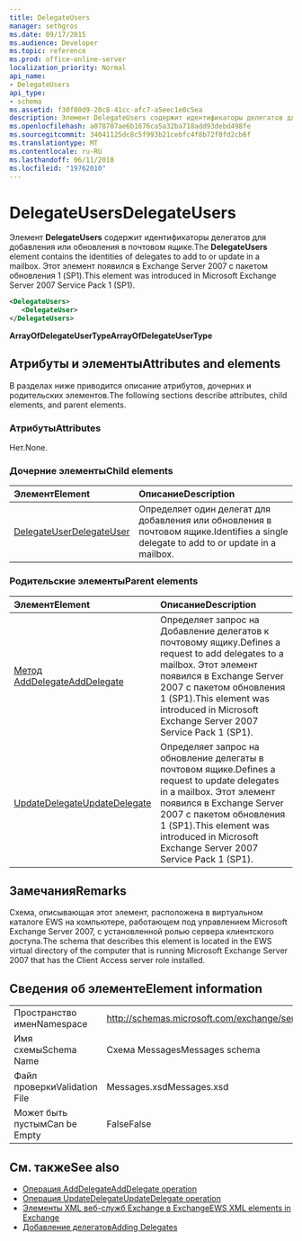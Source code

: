 ```yaml
---
title: DelegateUsers
manager: sethgros
ms.date: 09/17/2015
ms.audience: Developer
ms.topic: reference
ms.prod: office-online-server
localization_priority: Normal
api_name:
- DelegateUsers
api_type:
- schema
ms.assetid: f30f80d9-20c8-41cc-afc7-a5eec1e0c5ea
description: Элемент DelegateUsers содержит идентификаторы делегатов для добавления или обновления в почтовом ящике. Этот элемент появился в Exchange Server 2007 с пакетом обновления 1 (SP1).
ms.openlocfilehash: a078707ae6b1676ca5a32ba718add93debd498fe
ms.sourcegitcommit: 34041125dc8c5f993b21cebfc4f8b72f0fd2cb6f
ms.translationtype: MT
ms.contentlocale: ru-RU
ms.lasthandoff: 06/11/2018
ms.locfileid: "19762010"
---
```

# <a name="delegateusers"></a><span data-ttu-id="69cd0-104">DelegateUsers</span><span class="sxs-lookup"><span data-stu-id="69cd0-104">DelegateUsers</span></span>

<span data-ttu-id="69cd0-105">Элемент **DelegateUsers** содержит идентификаторы делегатов для добавления или обновления в почтовом ящике.</span><span class="sxs-lookup"><span data-stu-id="69cd0-105">The **DelegateUsers** element contains the identities of delegates to add to or update in a mailbox.</span></span> <span data-ttu-id="69cd0-106">Этот элемент появился в Exchange Server 2007 с пакетом обновления 1 (SP1).</span><span class="sxs-lookup"><span data-stu-id="69cd0-106">This element was introduced in Microsoft Exchange Server 2007 Service Pack 1 (SP1).</span></span> 
  
```xml
<DelegateUsers>
   <DelegateUser>
</DelegateUsers>
```

<span data-ttu-id="69cd0-107">**ArrayOfDelegateUserType**</span><span class="sxs-lookup"><span data-stu-id="69cd0-107">**ArrayOfDelegateUserType**</span></span>

## <a name="attributes-and-elements"></a><span data-ttu-id="69cd0-108">Атрибуты и элементы</span><span class="sxs-lookup"><span data-stu-id="69cd0-108">Attributes and elements</span></span>

<span data-ttu-id="69cd0-109">В разделах ниже приводится описание атрибутов, дочерних и родительских элементов.</span><span class="sxs-lookup"><span data-stu-id="69cd0-109">The following sections describe attributes, child elements, and parent elements.</span></span>
  
### <a name="attributes"></a><span data-ttu-id="69cd0-110">Атрибуты</span><span class="sxs-lookup"><span data-stu-id="69cd0-110">Attributes</span></span>

<span data-ttu-id="69cd0-111">Нет.</span><span class="sxs-lookup"><span data-stu-id="69cd0-111">None.</span></span>
  
### <a name="child-elements"></a><span data-ttu-id="69cd0-112">Дочерние элементы</span><span class="sxs-lookup"><span data-stu-id="69cd0-112">Child elements</span></span>

|<span data-ttu-id="69cd0-113">**Элемент**</span><span class="sxs-lookup"><span data-stu-id="69cd0-113">**Element**</span></span>|<span data-ttu-id="69cd0-114">**Описание**</span><span class="sxs-lookup"><span data-stu-id="69cd0-114">**Description**</span></span>|
|:-----|:-----|
|[<span data-ttu-id="69cd0-115">DelegateUser</span><span class="sxs-lookup"><span data-stu-id="69cd0-115">DelegateUser</span></span>](delegateuser.md) <br/> |<span data-ttu-id="69cd0-116">Определяет один делегат для добавления или обновления в почтовом ящике.</span><span class="sxs-lookup"><span data-stu-id="69cd0-116">Identifies a single delegate to add to or update in a mailbox.</span></span>  <br/> |
   
### <a name="parent-elements"></a><span data-ttu-id="69cd0-117">Родительские элементы</span><span class="sxs-lookup"><span data-stu-id="69cd0-117">Parent elements</span></span>

|<span data-ttu-id="69cd0-118">**Элемент**</span><span class="sxs-lookup"><span data-stu-id="69cd0-118">**Element**</span></span>|<span data-ttu-id="69cd0-119">**Описание**</span><span class="sxs-lookup"><span data-stu-id="69cd0-119">**Description**</span></span>|
|:-----|:-----|
|[<span data-ttu-id="69cd0-120">Метод AddDelegate</span><span class="sxs-lookup"><span data-stu-id="69cd0-120">AddDelegate</span></span>](adddelegate.md) <br/> |<span data-ttu-id="69cd0-121">Определяет запрос на Добавление делегатов к почтовому ящику.</span><span class="sxs-lookup"><span data-stu-id="69cd0-121">Defines a request to add delegates to a mailbox.</span></span> <span data-ttu-id="69cd0-122">Этот элемент появился в Exchange Server 2007 с пакетом обновления 1 (SP1).</span><span class="sxs-lookup"><span data-stu-id="69cd0-122">This element was introduced in Microsoft Exchange Server 2007 Service Pack 1 (SP1).</span></span>  <br/> |
|[<span data-ttu-id="69cd0-123">UpdateDelegate</span><span class="sxs-lookup"><span data-stu-id="69cd0-123">UpdateDelegate</span></span>](updatedelegate.md) <br/> |<span data-ttu-id="69cd0-124">Определяет запрос на обновление делегаты в почтовом ящике.</span><span class="sxs-lookup"><span data-stu-id="69cd0-124">Defines a request to update delegates in a mailbox.</span></span> <span data-ttu-id="69cd0-125">Этот элемент появился в Exchange Server 2007 с пакетом обновления 1 (SP1).</span><span class="sxs-lookup"><span data-stu-id="69cd0-125">This element was introduced in Microsoft Exchange Server 2007 Service Pack 1 (SP1).</span></span>  <br/> |
   
## <a name="remarks"></a><span data-ttu-id="69cd0-126">Замечания</span><span class="sxs-lookup"><span data-stu-id="69cd0-126">Remarks</span></span>

<span data-ttu-id="69cd0-127">Схема, описывающая этот элемент, расположена в виртуальном каталоге EWS на компьютере, работающем под управлением Microsoft Exchange Server 2007, с установленной ролью сервера клиентского доступа.</span><span class="sxs-lookup"><span data-stu-id="69cd0-127">The schema that describes this element is located in the EWS virtual directory of the computer that is running Microsoft Exchange Server 2007 that has the Client Access server role installed.</span></span>
  
## <a name="element-information"></a><span data-ttu-id="69cd0-128">Сведения об элементе</span><span class="sxs-lookup"><span data-stu-id="69cd0-128">Element information</span></span>

|||
|:-----|:-----|
|<span data-ttu-id="69cd0-129">Пространство имен</span><span class="sxs-lookup"><span data-stu-id="69cd0-129">Namespace</span></span>  <br/> |http://schemas.microsoft.com/exchange/services/2006/messages  <br/> |
|<span data-ttu-id="69cd0-130">Имя схемы</span><span class="sxs-lookup"><span data-stu-id="69cd0-130">Schema Name</span></span>  <br/> |<span data-ttu-id="69cd0-131">Схема Messages</span><span class="sxs-lookup"><span data-stu-id="69cd0-131">Messages schema</span></span>  <br/> |
|<span data-ttu-id="69cd0-132">Файл проверки</span><span class="sxs-lookup"><span data-stu-id="69cd0-132">Validation File</span></span>  <br/> |<span data-ttu-id="69cd0-133">Messages.xsd</span><span class="sxs-lookup"><span data-stu-id="69cd0-133">Messages.xsd</span></span>  <br/> |
|<span data-ttu-id="69cd0-134">Может быть пустым</span><span class="sxs-lookup"><span data-stu-id="69cd0-134">Can be Empty</span></span>  <br/> |<span data-ttu-id="69cd0-135">False</span><span class="sxs-lookup"><span data-stu-id="69cd0-135">False</span></span>  <br/> |
   
## <a name="see-also"></a><span data-ttu-id="69cd0-136">См. также</span><span class="sxs-lookup"><span data-stu-id="69cd0-136">See also</span></span>

- [<span data-ttu-id="69cd0-137">Операция AddDelegate</span><span class="sxs-lookup"><span data-stu-id="69cd0-137">AddDelegate operation</span></span>](adddelegate-operation.md) 
- [<span data-ttu-id="69cd0-138">Операция UpdateDelegate</span><span class="sxs-lookup"><span data-stu-id="69cd0-138">UpdateDelegate operation</span></span>](updatedelegate-operation.md)
- [<span data-ttu-id="69cd0-139">Элементы XML веб-служб Exchange в Exchange</span><span class="sxs-lookup"><span data-stu-id="69cd0-139">EWS XML elements in Exchange</span></span>](ews-xml-elements-in-exchange.md)
- [<span data-ttu-id="69cd0-140">Добавление делегатов</span><span class="sxs-lookup"><span data-stu-id="69cd0-140">Adding Delegates</span></span>](http://msdn.microsoft.com/library/3a744150-66a3-4a13-9433-793603ba5038%28Office.15%29.aspx)

